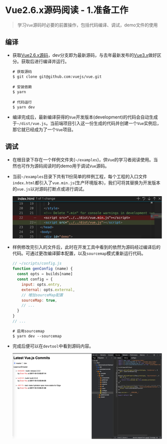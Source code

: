 <!--
 * @Author: wangzn
 * @Date: 2021-04-25 16:48:25
 * @LastEditTime: 2021-04-25 17:08:21
 * @LastEditors: wangzn
 * @Description: 准备工作
-->
# Vue2.6.x源码阅读 - 1.准备工作

> 学习``Vue``源码时必要的前置操作，包括代码编译、调试，demo文件的使用

## 编译

* 获取[Vue2.6.x源码](https://github.com/vuejs/vue)，dev分支即为最新源码，与去年最新发布的[Vue3.x](https://github.com/vuejs/vue-next)做好区分。获取后进行编译并运行。

  ```shell
  # 获取源码
  $ git clone git@github.com:vuejs/vue.git

  # 安装依赖
  $ yarn

  # 代码运行
  $ yarn dev
  ```

* 编译完成后，最新编译获得的``Vue``开发版本(development)的代码会自动生成于``~/dist/vue.js``。当前端项目引入这一份生成的代码并创建一个``Vue``实例后，那它就已经成为了一个``Vue``项目。

## 调试

* 在根目录下存在一个样例文件夹(``~/examples``)，供``Vue``的学习者阅读使用。当然也可作为源码阅读时的demo用于调试``Vue``源码。

* 当前``~/examples``目录下共有11份简单的样例工程，每个工程的入口文件``index.html``都引入了``vue.min.js``(生产环境版本)，我们可将其替换为开发版本的``vue.js``以对源码打断点或进行调试。

  ![](../image/vuemin.png)

* 样例修改完引入的文件后，此时在开发工具中看到的依然为源码经过编译后的代码。可通过更改编译脚本配置，以及``sourcemap``模式重新运行代码。

  ```javascript
  // ~/scripts/config.js
  function genConfig (name) {
    const opts = builds[name]
    const config = {
      input: opts.entry,
      external: opts.external,
      // 增加sourceMap配置
      sourceMap: true, 
      // ...
    }
  }
  // ...
  ```

  ```shell
  # 启用sourcemap
  $ yarn dev --sourcemap
  ```

* 完成后便可以在``devtool``中看到源码内容。

  ![](../image/vuesourcemap.png)

